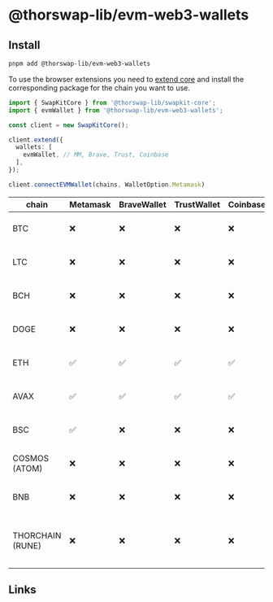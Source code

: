 # @thorswap-lib/evm-web3-wallets

## Install

```bash
pnpm add @thorswap-lib/evm-web3-wallets
```
To use the browser extensions you need to [extend core](packages/swapkit/swapkit-core#swapkitcore-api) and install the corresponding package for the chain you want to use.

```ts
import { SwapKitCore } from '@thorswap-lib/swapkit-core';
import { evmWallet } from '@thorswap-lib/evm-web3-wallets';

const client = new SwapKitCore();

client.extend({
  wallets: [
    evmWallet, // MM, Brave, Trust, Coinbase
  ],
});

client.connectEVMWallet(chains, WalletOption.Metamask)
```


| chain            | Metamask | BraveWallet | TrustWallet | Coinbase |  package                                                                          |
| ---------------- | -------- | ----------- | ----------- | -------- |  -------------------------------------------------------------------------------- |
| BTC              | ❌       | ❌          | ❌          | ❌       |  [@thorswap-lib/toolbox-utxo](../toolboxes/toolbox-utxo/README.md)                          |
| LTC              | ❌       | ❌          | ❌          | ❌       |  [@thorswap-lib/toolbox-utxo](../toolboxes/toolbox-utxo/README.md)                          |
| BCH              | ❌       | ❌          | ❌          | ❌       |  [@thorswap-lib/toolbox-utxo](../toolboxes/toolbox-utxo/README.md)                          |
| DOGE             | ❌       | ❌          | ❌          | ❌       |  [@thorswap-lib/toolbox-utxo](../toolboxes/toolbox-utxo/README.md)                          |
| ETH              | ✅       | ✅          | ✅          | ✅       |  [@thorswap-lib/toolbox-evm](../toolboxes/toolbox-evm/README.md)                            |
| AVAX             | ✅       | ✅          | ✅          | ✅       |  [@thorswap-lib/toolbox-evm](../toolboxes/toolbox-evm/README.md)                            |
| BSC              | ✅       | ❌          | ❌          | ❌       |  [@thorswap-lib/toolbox-evm](../toolboxes/toolbox-evm/README.md)                            |
| COSMOS (ATOM)    | ❌       | ❌          | ❌          | ❌       |  [@thorswap-lib/toolbox-cosmos](../toolboxes/toolbox-cosmos/README.md)                      |
| BNB              | ❌       | ❌          | ❌          | ❌       |  [@thorswap-lib/toolbox-cosmos](../toolboxes/toolbox-cosmos/README.md)                      |
| THORCHAIN (RUNE) | ❌       | ❌          | ❌          | ❌       |  [@thorswap-lib/toolbox-cosmos](../toolboxes/toolbox-cosmos/README.md) cosmos-client@0.39.2 |

## Links
